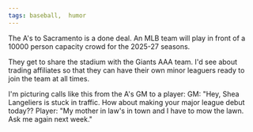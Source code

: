 ```yaml
---
tags: baseball,  humor
---
```


The A's to Sacramento is a done deal. An MLB team will play in front of a 10000 person capacity crowd for the 2025-27 seasons.

They get to share the stadium with the Giants AAA team. I'd see about trading affiliates so that they can have their own minor leaguers ready to join the team at all times.

I'm picturing calls like this from the A's GM to a player:
GM: "Hey, Shea Langeliers is stuck in traffic. How about making your major league debut today??
Player: "My mother in law's in town and I have to mow the lawn. Ask me again next week."